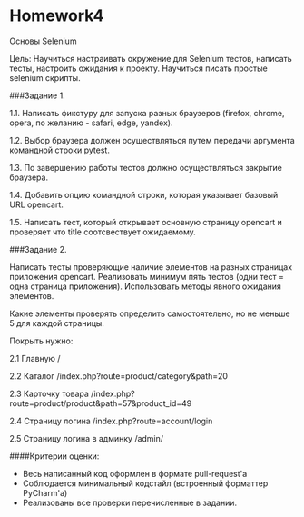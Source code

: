 # Homework4

Основы Selenium

Цель:
Научиться настраивать окружение для Selenium тестов, написать тесты, настроить ожидания к проекту. Научиться писать простые selenium скрипты.

###Задание 1. 

1.1. Написать фикстуру для запуска разных браузеров (firefox, chrome, opera, по желанию - safari, edge, yandex). 

1.2. Выбор браузера должен осуществляться путем передачи аргумента командной строки pytest. 

1.3. По завершению работы тестов должно осуществляться закрытие браузера. 

1.4. Добавить опцию командной строки, которая указывает базовый URL opencart. 

1.5. Написать тест, который открывает основную страницу opencart и проверяет что title соотсвествует ожидаемому.

###Задание 2. 

Написать тесты проверяющие наличие элементов на разных страницах приложения opencart. Реализовать минимум пять тестов (одни тест = одна страница приложения). Использовать методы явного ожидания элементов.

Какие элементы проверять определить самостоятельно, но не меньше 5 для каждой страницы.

Покрыть нужно: 

2.1 Главную / 

2.2 Каталог /index.php?route=product/category&path=20 

2.3 Карточку товара /index.php?route=product/product&path=57&product_id=49 

2.4 Страницу логина /index.php?route=account/login 

2.5 Страницу логина в админку /admin/

####Критерии оценки:
- Весь написанный код оформлен в формате pull-request'a
- Соблюдается минимальный кодстайл (встроенный форматтер PyCharm'a)
- Реализованы все проверки перечисленные в задании.